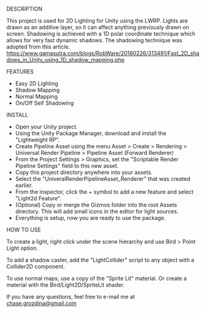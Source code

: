 DESCRIPTION

This project is used for 2D Lighting for Unity using the LWRP.
Lights are drawn as an additive layer, so it can affect anything previously drawn on screen.
Shadowing is achieved with a 1D polar coordinate technique which allows for very fast dynamic shadows.
The shadowing technique was adopted from this article.
https://www.gamasutra.com/blogs/RobWare/20180226/313491/Fast_2D_shadows_in_Unity_using_1D_shadow_mapping.php

FEATURES

- Easy 2D Lighting
- Shadow Mapping
- Normal Mapping
- On/Off Self Shadowing

INSTALL

- Open your Unity project.
- Using the Unity Package Manager, download and install the "Lightweight RP".
- Create Pipeline Asset using the menu Asset > Create > Rendering > Universal Render Pipeline > Pipeline Asset (Forward Renderer)
- From the Project Settings > Graphics, set the "Scriptable Render Pipeline Settings" field to this new asset.
- Copy this project directory anywhere into your assets.
- Select the "UniveralRenderPipelineAsset_Renderer" that was created earlier.
- From the inspector, click the + symbol to add a new feature and select "Light2d Feature".
- (Optional) Copy or merge the Gizmos folder into the root Assets directory.  This will add small icons in the editor for light sources.
- Everything is setup, now you are ready to use the package.

HOW TO USE

To create a light, right click under the scene hierarchy and use Bird > Point Light option.

To add a shadow caster, add the "LightCollider" script to any object with a Collider2D component.

To use normal maps, use a copy of the "Sprite Lit" material.  Or create a material with the Bird/Light2D/SpriteLit shader.

If you have any questions, feel free to e-mail me at chase.grozdina@gmail.com
